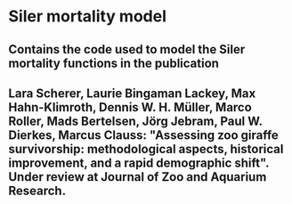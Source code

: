 # Siler mortality model
Contains the code used to model the Siler mortality functions in the publication
---
Lara Scherer, Laurie Bingaman Lackey, Max Hahn-Klimroth, Dennis W. H. Müller, Marco Roller, Mads Bertelsen, Jörg Jebram, Paul W. Dierkes, Marcus Clauss: "Assessing zoo giraffe survivorship: methodological aspects, historical improvement, and a rapid demographic shift". Under review at Journal of Zoo and Aquarium Research.
---
